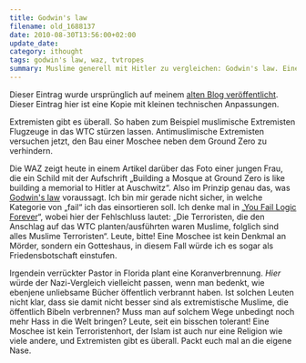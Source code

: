 ```yaml
---
title: Godwin's law
filename: old_1688137
date: 2010-08-30T13:56:00+02:00
update_date:
category: ithought
tags: godwin's law, waz, tvtropes
summary: Muslime generell mit Hitler zu vergleichen: Godwin's law. Einen Pastor, der eine Koranverbrennung plant, mit Nazis zu vergleichen: Nicht Godwin's law.
---
```

Dieser Eintrag wurde ursprünglich auf meinem [alten Blog veröffentlicht](https://stu.blogger.de/stories/1688137/). Dieser Eintrag hier ist eine Kopie mit kleinen technischen Anpassungen.

Extremisten gibt es überall. So haben zum Beispiel muslimische Extremisten Flugzeuge in das WTC stürzen lassen. Antimuslimische Extremisten versuchen jetzt, den Bau einer Moschee neben dem Ground Zero zu verhindern.

Die WAZ zeigt heute in einem Artikel darüber das Foto einer jungen Frau, die ein Schild mit der Aufschrift „Building a Mosque at Ground Zero is like building a memorial to Hitler at Auschwitz“. Also im Prinzip genau das, was [Godwin's law](https://de.wikipedia.org/wiki/Godwin%E2%80%99s_Law) voraussagt. Ich bin mir gerade nicht sicher, in welche Kategorie von „fail“ ich das einsortieren soll. Ich denke mal in „[You Fail Logic Forever](https://tvtropes.org/pmwiki/pmwiki.php/Main/YouFailLogicForever)“, wobei hier der Fehlschluss lautet: „Die Terroristen, die den Anschlag auf das WTC planten/ausführten waren Muslime, folglich sind alles Muslime Terroristen“. Leute, bitte! Eine Moschee ist kein Denkmal an Mörder, sondern ein Gotteshaus, in diesem Fall würde ich es sogar als Friedensbotschaft einstufen.

Irgendein verrückter Pastor in Florida plant eine Koranverbrennung. *Hier* würde der Nazi-Vergleich vielleicht passen, wenn man bedenkt, wie ebenjene unliebsame Bücher öffentlich verbrannt haben. Ist solchen Leuten nicht klar, dass sie damit nicht besser sind als extremistische Muslime, die öffentlich Bibeln verbrennen? Muss man auf solchem Wege unbedingt noch mehr Hass in die Welt bringen? Leute, seit ein bisschen tolerant! Eine Moschee ist kein Terroristenhort, der Islam ist auch nur eine Religion wie viele andere, und Extremisten gibt es überall. Packt euch mal an die eigene Nase.
